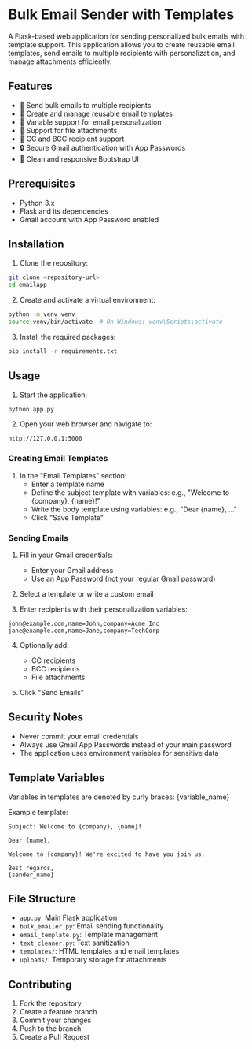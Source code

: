 # Bulk Email Sender with Templates

A Flask-based web application for sending personalized bulk emails with template support. This application allows you to create reusable email templates, send emails to multiple recipients with personalization, and manage attachments efficiently.

## Features

- 📧 Send bulk emails to multiple recipients
- 📝 Create and manage reusable email templates
- 🔄 Variable support for email personalization
- 📎 Support for file attachments
- 👥 CC and BCC recipient support
- 🔒 Secure Gmail authentication with App Passwords
- 🎨 Clean and responsive Bootstrap UI

## Prerequisites

- Python 3.x
- Flask and its dependencies
- Gmail account with App Password enabled

## Installation

1. Clone the repository:
```bash
git clone <repository-url>
cd emailapp
```

2. Create and activate a virtual environment:
```bash
python -m venv venv
source venv/bin/activate  # On Windows: venv\Scripts\activate
```

3. Install the required packages:
```bash
pip install -r requirements.txt
```

## Usage

1. Start the application:
```bash
python app.py
```

2. Open your web browser and navigate to:
```
http://127.0.0.1:5000
```

### Creating Email Templates

1. In the "Email Templates" section:
   - Enter a template name
   - Define the subject template with variables: e.g., "Welcome to {company}, {name}!"
   - Write the body template using variables: e.g., "Dear {name}, ..."
   - Click "Save Template"

### Sending Emails

1. Fill in your Gmail credentials:
   - Enter your Gmail address
   - Use an App Password (not your regular Gmail password)

2. Select a template or write a custom email

3. Enter recipients with their personalization variables:
```
john@example.com,name=John,company=Acme Inc
jane@example.com,name=Jane,company=TechCorp
```

4. Optionally add:
   - CC recipients
   - BCC recipients
   - File attachments

5. Click "Send Emails"

## Security Notes

- Never commit your email credentials
- Always use Gmail App Passwords instead of your main password
- The application uses environment variables for sensitive data

## Template Variables

Variables in templates are denoted by curly braces: {variable_name}

Example template:
```
Subject: Welcome to {company}, {name}!

Dear {name},

Welcome to {company}! We're excited to have you join us.

Best regards,
{sender_name}
```

## File Structure

- `app.py`: Main Flask application
- `bulk_emailer.py`: Email sending functionality
- `email_template.py`: Template management
- `text_cleaner.py`: Text sanitization
- `templates/`: HTML templates and email templates
- `uploads/`: Temporary storage for attachments

## Contributing

1. Fork the repository
2. Create a feature branch
3. Commit your changes
4. Push to the branch
5. Create a Pull Request
